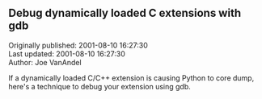 ## Debug dynamically loaded C extensions with gdb  
Originally published: 2001-08-10 16:27:30  
Last updated: 2001-08-10 16:27:30  
Author: Joe VanAndel  
  
If a dynamically loaded C/C++ extension is causing Python to core dump,
here's a technique to debug your extension using gdb.